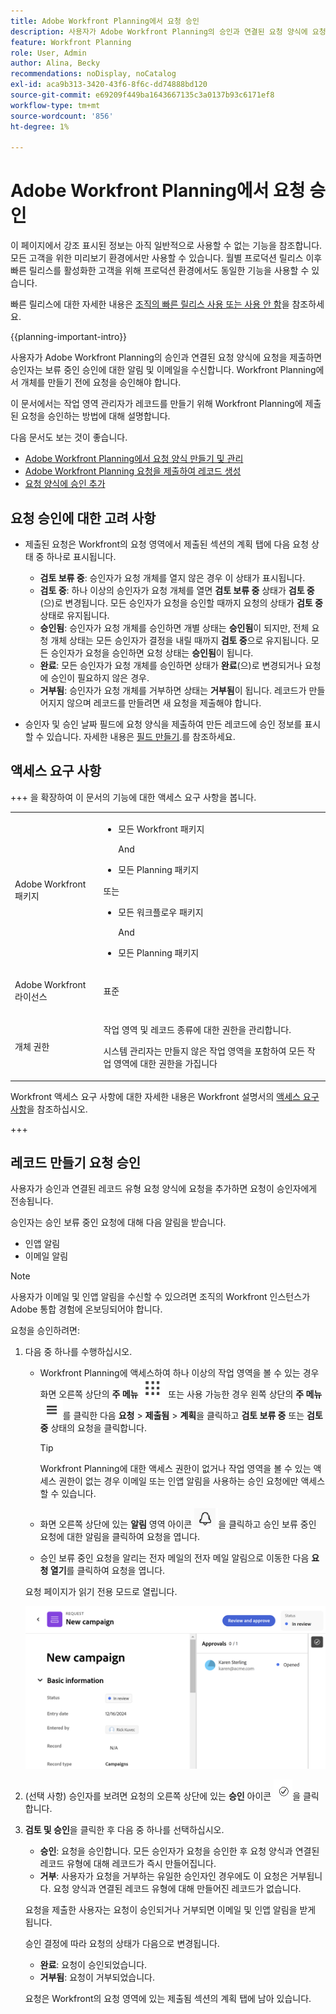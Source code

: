 ```yaml
---
title: Adobe Workfront Planning에서 요청 승인
description: 사용자가 Adobe Workfront Planning의 승인과 연결된 요청 양식에 요청을 제출하면 승인자는 보류 중인 승인에 대한 알림 및 이메일을 수신합니다. Workfront Planning에서 개체를 만들기 전에 요청을 승인해야 합니다.
feature: Workfront Planning
role: User, Admin
author: Alina, Becky
recommendations: noDisplay, noCatalog
exl-id: aca9b313-3420-43f6-8f6c-dd74888bd120
source-git-commit: e69209f449ba1643667135c3a0137b93c6171ef8
workflow-type: tm+mt
source-wordcount: '856'
ht-degree: 1%

---
```


# Adobe Workfront Planning에서 요청 승인

<!--take Preview and Production references at Production time-->

<!-- do you need to add that only workspace owners can view the Submitted/ Planning tab?? - asking team in slack-->

<span class="preview">이 페이지에서 강조 표시된 정보는 아직 일반적으로 사용할 수 없는 기능을 참조합니다. 모든 고객을 위한 미리보기 환경에서만 사용할 수 있습니다. 월별 프로덕션 릴리스 이후 빠른 릴리스를 활성화한 고객을 위해 프로덕션 환경에서도 동일한 기능을 사용할 수 있습니다. </span>

<span class="preview">빠른 릴리스에 대한 자세한 내용은 [조직의 빠른 릴리스 사용 또는 사용 안 함](/help/quicksilver/administration-and-setup/set-up-workfront/configure-system-defaults/enable-fast-release-process.md)을 참조하세요. </span>

{{planning-important-intro}}

사용자가 Adobe Workfront Planning의 승인과 연결된 요청 양식에 요청을 제출하면 승인자는 보류 중인 승인에 대한 알림 및 이메일을 수신합니다. Workfront Planning에서 개체를 만들기 전에 요청을 승인해야 합니다.

이 문서에서는 작업 영역 관리자가 레코드를 만들기 위해 Workfront Planning에 제출된 요청을 승인하는 방법에 대해 설명합니다.

다음 문서도 보는 것이 좋습니다.

* [Adobe Workfront Planning에서 요청 양식 만들기 및 관리](/help/quicksilver/planning/requests/create-request-form.md)
* [Adobe Workfront Planning 요청을 제출하여 레코드 생성](/help/quicksilver/planning/requests/submit-requests.md)
* [요청 양식에 승인 추가](/help/quicksilver/planning/requests/add-approval-to-request-form.md)

## 요청 승인에 대한 고려 사항

* 제출된 요청은 Workfront의 요청 영역에서 제출된 섹션의 계획 탭에 다음 요청 상태 중 하나로 표시됩니다.

   * **검토 보류 중**: 승인자가 요청 개체를 열지 않은 경우 이 상태가 표시됩니다.
   * **검토 중**: 하나 이상의 승인자가 요청 개체를 열면 **검토 보류 중** 상태가 **검토 중**(으)로 변경됩니다. 모든 승인자가 요청을 승인할 때까지 요청의 상태가 **검토 중** 상태로 유지됩니다.
   * **승인됨**: 승인자가 요청 개체를 승인하면 개별 상태는 **승인됨**&#x200B;이 되지만, 전체 요청 개체 상태는 모든 승인자가 결정을 내릴 때까지 **검토 중**&#x200B;으로 유지됩니다. 모든 승인자가 요청을 승인하면 요청 상태는 **승인됨**&#x200B;이 됩니다.
   * **완료**: 모든 승인자가 요청 개체를 승인하면 상태가 **완료**(으)로 변경되거나 요청에 승인이 필요하지 않은 경우.
   * **거부됨**: 승인자가 요청 개체를 거부하면 상태는 **거부됨**&#x200B;이 됩니다. 레코드가 만들어지지 않으며 레코드를 만들려면 새 요청을 제출해야 합니다.

* <span class="preview">승인자 및 승인 날짜 필드에 요청 양식을 제출하여 만든 레코드에 승인 정보를 표시할 수 있습니다. 자세한 내용은 [필드 만들기](/help/quicksilver/planning/fields/create-fields.md).</span>를 참조하세요.

## 액세스 요구 사항

+++ 을 확장하여 이 문서의 기능에 대한 액세스 요구 사항을 봅니다. 

<table style="table-layout:auto"> 
<col> 
</col> 
<col> 
</col> 
<tbody> 
<tr> 
   <td role="rowheader"><p>Adobe Workfront 패키지</p></td> 
   <td> 
<ul><li><p>모든 Workfront 패키지</p></li>
And
<li><p>모든 Planning 패키지</p></li></ul>
또는
<ul><li><p>모든 워크플로우 패키지</p></li>
And
<li><p>모든 Planning 패키지</p></li></ul>
   </td> </tr>

</tr> 
  <tr> 
   <td role="rowheader"><p>Adobe Workfront 라이선스</p></td> 
   <td><p>표준</p> 
  </td> 
  </tr> 
  <tr> 
   <td role="rowheader"><p>개체 권한</p></td> 
   <td>   <p>작업 영역 및 레코드 종류</a>에 대한 권한을 관리합니다. </p>  
   <p>시스템 관리자는 만들지 않은 작업 영역을 포함하여 모든 작업 영역에 대한 권한을 가집니다</p>  </td> 
  </tr>  
</tbody> 
</table>

Workfront 액세스 요구 사항에 대한 자세한 내용은 Workfront 설명서의 [액세스 요구 사항](/help/quicksilver/administration-and-setup/add-users/access-levels-and-object-permissions/access-level-requirements-in-documentation.md)을 참조하십시오.

+++

## 레코드 만들기 요청 승인

사용자가 승인과 연결된 레코드 유형 요청 양식에 요청을 추가하면 요청이 승인자에게 전송됩니다.

승인자는 승인 보류 중인 요청에 대해 다음 알림을 받습니다.

* 인앱 알림
* 이메일 알림

>[!NOTE]
>
>사용자가 이메일 및 인앱 알림을 수신할 수 있으려면 조직의 Workfront 인스턴스가 Adobe 통합 경험에 온보딩되어야 합니다.

요청을 승인하려면:

1. 다음 중 하나를 수행하십시오.

   * Workfront Planning에 액세스하여 하나 이상의 작업 영역을 볼 수 있는 경우 화면 오른쪽 상단의 **주 메뉴** ![점 주 메뉴](assets/dots-menu.png) 또는 사용 가능한 경우 왼쪽 상단의 **주 메뉴** ![선 주 메뉴](assets/lines-menu.png)를 클릭한 다음 **요청** > **제출됨** > **계획**&#x200B;을 클릭하고 **검토 보류 중** 또는 **검토 중** 상태의 요청을 클릭합니다.

     >[!TIP]
     >
     >Workfront Planning에 대한 액세스 권한이 없거나 작업 영역을 볼 수 있는 액세스 권한이 없는 경우 이메일 또는 인앱 알림을 사용하는 승인 요청에만 액세스할 수 있습니다.

   * 화면 오른쪽 상단에 있는 **알림** 영역 아이콘 ![통합 셸의 알림 영역 아이콘](assets/notifications-area-icon-unified-shell.png)을 클릭하고 승인 보류 중인 요청에 대한 알림을 클릭하여 요청을 엽니다.
   * 승인 보류 중인 요청을 알리는 전자 메일의 전자 메일 알림으로 이동한 다음 **요청 열기**&#x200B;를 클릭하여 요청을 엽니다. <!--add the name of the button here, from the email-->

   요청 페이지가 읽기 전용 모드로 열립니다.

   ![검토 상태의 읽기 전용 요청 페이지](assets/read-only-reqeust-page-in-review-status.png)

1. (선택 사항) 승인자를 보려면 요청의 오른쪽 상단에 있는 **승인** 아이콘 ![승인 아이콘](assets/approvals-icon.png)을 클릭합니다.
1. **검토 및 승인**&#x200B;을 클릭한 후 다음 중 하나를 선택하십시오.

   * **승인**: 요청을 승인합니다. 모든 승인자가 요청을 승인한 후 요청 양식과 연결된 레코드 유형에 대해 레코드가 즉시 만들어집니다.
   * **거부**: 사용자가 요청을 거부하는 유일한 승인자인 경우에도 이 요청은 거부됩니다. 요청 양식과 연결된 레코드 유형에 대해 만들어진 레코드가 없습니다.

   요청을 제출한 사용자는 요청이 승인되거나 거부되면 이메일 및 인앱 알림을 받게 됩니다.

   승인 결정에 따라 요청의 상태가 다음으로 변경됩니다.

   * **완료**: 요청이 승인되었습니다.
   * **거부됨**: 요청이 거부되었습니다.

   요청은 Workfront의 요청 영역에 있는 제출됨 섹션의 계획 탭에 남아 있습니다.
